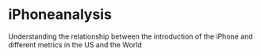 # iPhoneanalysis
Understanding the relationship between the introduction of the iPhone and different metrics in the US and the World

